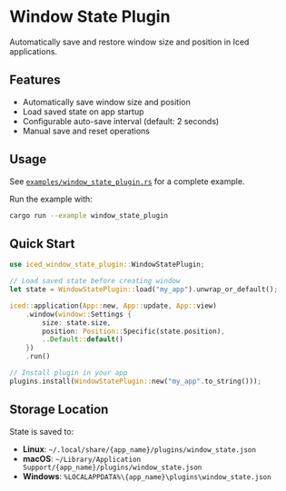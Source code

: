 # Window State Plugin

Automatically save and restore window size and position in Iced applications.

## Features

- Automatically save window size and position
- Load saved state on app startup
- Configurable auto-save interval (default: 2 seconds)
- Manual save and reset operations

## Usage

See [`examples/window_state_plugin.rs`](../../examples/window_state_plugin.rs) for a complete example.

Run the example with:
```sh
cargo run --example window_state_plugin
```

## Quick Start

```rust
use iced_window_state_plugin::WindowStatePlugin;

// Load saved state before creating window
let state = WindowStatePlugin::load("my_app").unwrap_or_default();

iced::application(App::new, App::update, App::view)
    .window(window::Settings {
        size: state.size,
        position: Position::Specific(state.position),
        ..Default::default()
    })
    .run()

// Install plugin in your app
plugins.install(WindowStatePlugin::new("my_app".to_string()));
```

## Storage Location

State is saved to:
- **Linux**: `~/.local/share/{app_name}/plugins/window_state.json`
- **macOS**: `~/Library/Application Support/{app_name}/plugins/window_state.json`
- **Windows**: `%LOCALAPPDATA%\{app_name}\plugins\window_state.json`
